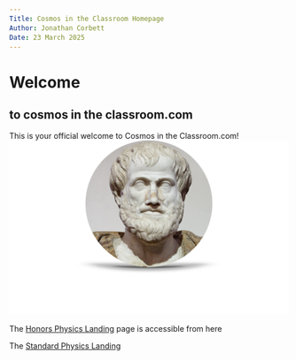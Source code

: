 ```yaml
---
Title: Cosmos in the Classroom Homepage
Author: Jonathan Corbett
Date: 23 March 2025
---
```

# Welcome

## to cosmos in the classroom.com

This is your official welcome to Cosmos in the Classroom.com!
![Aristotle]

The [Honors Physics Landing] page is accessible from here

The [Standard Physics Landing]




<!-- document references are below -->

[Honors Physics Landing]: ../src/hphys_overview.md
[Aristotle]: aristotle.png

[Standard Physics Landing]: ../src/sphys_overview.md